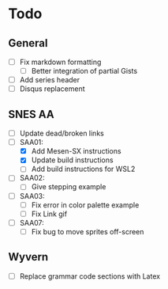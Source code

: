# Todo

## General

- [ ] Fix markdown formatting
  - [ ] Better integration of partial Gists
- [ ] Add series header
- [ ] Disqus replacement

## SNES AA

- [ ] Update dead/broken links
- [ ] SAA01:
  - [x] Add Mesen-SX instructions
  - [x] Update build instructions
  - [ ] Add build instructions for WSL2
- [ ] SAA02:
  - [ ] Give stepping example
- [ ] SAA03:
  - [ ] Fix error in color palette example
  - [ ] Fix Link gif
- [ ] SAA07:
  - [ ] Fix bug to move sprites off-screen

## Wyvern

- [ ] Replace grammar code sections with Latex
